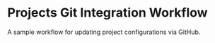 # Projects Git Integration Workflow

A sample workflow for updating project configurations via GitHub.

